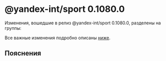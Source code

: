 # @yandex-int/sport 0.1080.0

<!-- ЧЕЛОВЕЧЕСКОЕ ВСТУПЛЕНИЕ -->

Изменения, вошедшие в релиз @yandex-int/sport 0.1080.0, разделены на группы:

Все важные изменения подробно описаны [ниже](#Пояснения).

## Пояснения

